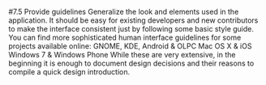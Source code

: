#7.5 Provide guidelines
Generalize the look and elements used in the application. It should be easy for existing developers and new contributors to make the interface consistent just by following some basic style guide. 
You can find more sophisticated human interface guidelines for some projects available online: 
GNOME, KDE, Android & OLPC 
Mac OS X & iOS 
Windows 7 & Windows Phone 
While these are very extensive, in the beginning it is enough to document design decisions and their reasons to compile a quick design introduction. 

